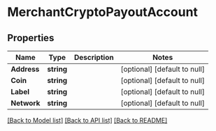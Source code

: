 # MerchantCryptoPayoutAccount

## Properties
Name | Type | Description | Notes
------------ | ------------- | ------------- | -------------
**Address** | **string** |  | [optional] [default to null]
**Coin** | **string** |  | [optional] [default to null]
**Label** | **string** |  | [optional] [default to null]
**Network** | **string** |  | [optional] [default to null]

[[Back to Model list]](../README.md#documentation-for-models) [[Back to API list]](../README.md#documentation-for-api-endpoints) [[Back to README]](../README.md)

